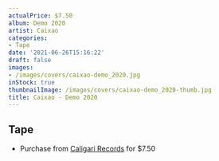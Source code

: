 ```yaml
---
actualPrice: $7.50
album: Demo 2020
artist: Caixao
categories:
- Tape
date: '2021-06-26T15:16:22'
draft: false
images:
- /images/covers/caixao-demo_2020.jpg
inStock: true
thumbnailImage: /images/covers/caixao-demo_2020-thumb.jpg
title: Caixao - Demo 2020
---
```


## Tape
* Purchase from [Caligari Records](https://caligarirecords.storenvy.com/products/31981204-caixao-demo-2020) for $7.50
